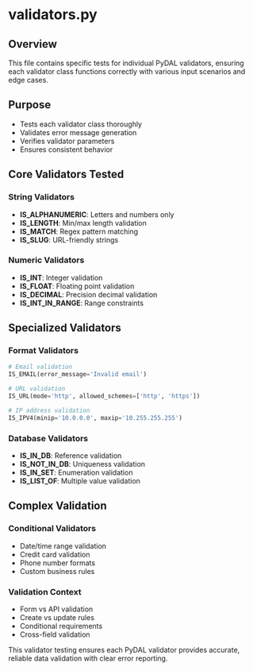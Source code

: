 # validators.py

## Overview
This file contains specific tests for individual PyDAL validators, ensuring each validator class functions correctly with various input scenarios and edge cases.

## Purpose
- Tests each validator class thoroughly
- Validates error message generation
- Verifies validator parameters
- Ensures consistent behavior

## Core Validators Tested

### String Validators
- **IS_ALPHANUMERIC**: Letters and numbers only
- **IS_LENGTH**: Min/max length validation
- **IS_MATCH**: Regex pattern matching
- **IS_SLUG**: URL-friendly strings

### Numeric Validators
- **IS_INT**: Integer validation
- **IS_FLOAT**: Floating point validation
- **IS_DECIMAL**: Precision decimal validation
- **IS_INT_IN_RANGE**: Range constraints

## Specialized Validators

### Format Validators
```python
# Email validation
IS_EMAIL(error_message='Invalid email')

# URL validation  
IS_URL(mode='http', allowed_schemes=['http', 'https'])

# IP address validation
IS_IPV4(minip='10.0.0.0', maxip='10.255.255.255')
```

### Database Validators
- **IS_IN_DB**: Reference validation
- **IS_NOT_IN_DB**: Uniqueness validation
- **IS_IN_SET**: Enumeration validation
- **IS_LIST_OF**: Multiple value validation

## Complex Validation

### Conditional Validators
- Date/time range validation
- Credit card validation
- Phone number formats
- Custom business rules

### Validation Context
- Form vs API validation
- Create vs update rules
- Conditional requirements
- Cross-field validation

This validator testing ensures each PyDAL validator provides accurate, reliable data validation with clear error reporting.